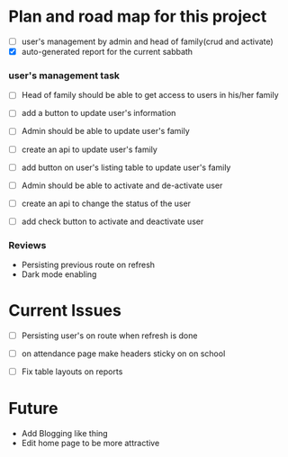 # Plan and road map for this project

-   [ ] user's management by admin and head of family(crud and activate)
-   [x] auto-generated report for the current sabbath

### user's management task

-   [ ] Head of family should be able to get access to users in his/her family
-   [ ] add a button to update user's information
-   [ ] Admin should be able to update user's family
-   [ ] create an api to update user's family
-   [ ] add button on user's listing table to update user's family
-   [ ] Admin should be able to activate and de-activate user
-   [ ] create an api to change the status of the user
-   [ ] add check button to activate and deactivate user


### Reviews

- Persisting previous route on refresh
- Dark mode enabling

# Current Issues

- [ ] Persisting user's on route when refresh is done
- [ ] on attendance page make headers sticky on on school
- [ ] Fix table layouts  on reports


# Future

- Add Blogging like thing
- Edit home page to be more attractive